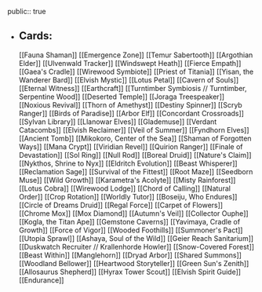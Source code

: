 public:: true
- ## Cards:
	[[Fauna Shaman]]
	[[Emergence Zone]]
	[[Temur Sabertooth]]
	[[Argothian Elder]]
	[[Ulvenwald Tracker]]
	[[Windswept Heath]]
	[[Fierce Empath]]
	[[Gaea's Cradle]]
	[[Wirewood Symbiote]]
	[[Priest of Titania]]
	[[Yisan, the Wanderer Bard]]
	[[Elvish Mystic]]
	[[Lotus Petal]]
	[[Cavern of Souls]]
	[[Eternal Witness]]
	[[Earthcraft]]
	[[Turntimber Symbiosis // Turntimber, Serpentine Wood]]
	[[Deserted Temple]]
	[[Joraga Treespeaker]]
	[[Noxious Revival]]
	[[Thorn of Amethyst]]
	[[Destiny Spinner]]
	[[Scryb Ranger]]
	[[Birds of Paradise]]
	[[Arbor Elf]]
	[[Concordant Crossroads]]
	[[Sylvan Library]]
	[[Llanowar Elves]]
	[[Glademuse]]
	[[Verdant Catacombs]]
	[[Elvish Reclaimer]]
	[[Veil of Summer]]
	[[Fyndhorn Elves]]
	[[Ancient Tomb]]
	[[Mikokoro, Center of the Sea]]
	[[Shaman of Forgotten Ways]]
	[[Mana Crypt]]
	[[Viridian Revel]]
	[[Quirion Ranger]]
	[[Finale of Devastation]]
	[[Sol Ring]]
	[[Null Rod]]
	[[Boreal Druid]]
	[[Nature's Claim]]
	[[Nykthos, Shrine to Nyx]]
	[[Eldritch Evolution]]
	[[Beast Whisperer]]
	[[Reclamation Sage]]
	[[Survival of the Fittest]]
	[[Root Maze]]
	[[Seedborn Muse]]
	[[Wild Growth]]
	[[Karametra's Acolyte]]
	[[Misty Rainforest]]
	[[Lotus Cobra]]
	[[Wirewood Lodge]]
	[[Chord of Calling]]
	[[Natural Order]]
	[[Crop Rotation]]
	[[Worldly Tutor]]
	[[Boseiju, Who Endures]]
	[[Circle of Dreams Druid]]
	[[Regal Force]]
	[[Carpet of Flowers]]
	[[Chrome Mox]]
	[[Mox Diamond]]
	[[Autumn's Veil]]
	[[Collector Ouphe]]
	[[Kogla, the Titan Ape]]
	[[Gemstone Caverns]]
	[[Yavimaya, Cradle of Growth]]
	[[Force of Vigor]]
	[[Wooded Foothills]]
	[[Summoner's Pact]]
	[[Utopia Sprawl]]
	[[Ashaya, Soul of the Wild]]
	[[Geier Reach Sanitarium]]
	[[Duskwatch Recruiter // Krallenhorde Howler]]
	[[Snow-Covered Forest]]
	[[Beast Within]]
	[[Manglehorn]]
	[[Dryad Arbor]]
	[[Shared Summons]]
	[[Woodland Bellower]]
	[[Heartwood Storyteller]]
	[[Green Sun's Zenith]]
	[[Allosaurus Shepherd]]
	[[Hyrax Tower Scout]]
	[[Elvish Spirit Guide]]
	[[Endurance]]
